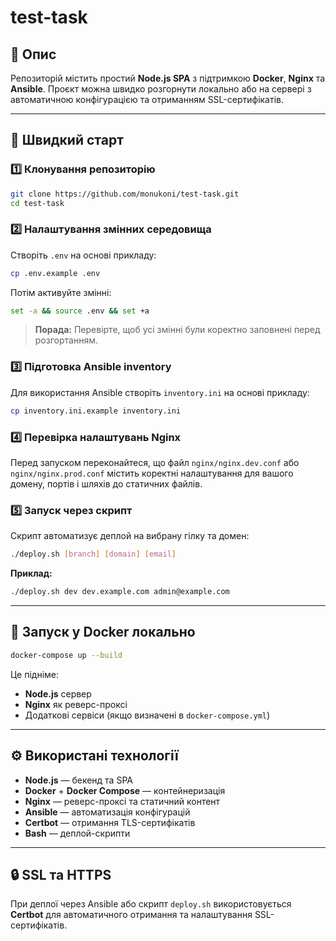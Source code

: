 # test-task

## 📌 Опис

Репозиторій містить простий **Node.js SPA** з підтримкою **Docker**, **Nginx** та **Ansible**.
Проєкт можна швидко розгорнути локально або на сервері з автоматичною конфігурацією та отриманням SSL-сертифікатів.

---

## 🚀 Швидкий старт

### 1️⃣ Клонування репозиторію

```bash
git clone https://github.com/monukoni/test-task.git
cd test-task
```

### 2️⃣ Налаштування змінних середовища

Створіть `.env` на основі прикладу:

```bash
cp .env.example .env
```

Потім активуйте змінні:

```bash
set -a && source .env && set +a
```

> **Порада:** Перевірте, щоб усі змінні були коректно заповнені перед розгортанням.

### 3️⃣ Підготовка Ansible inventory

Для використання Ansible створіть `inventory.ini` на основі прикладу:

```bash
cp inventory.ini.example inventory.ini
```

### 4️⃣ Перевірка налаштувань Nginx

Перед запуском переконайтеся, що файл `nginx/nginx.dev.conf` або `nginx/nginx.prod.conf` містить коректні налаштування для вашого домену, портів і шляхів до статичних файлів.

### 5️⃣ Запуск через скрипт

Скрипт автоматизує деплой на вибрану гілку та домен:

```bash
./deploy.sh [branch] [domain] [email]
```

**Приклад:**

```bash
./deploy.sh dev dev.example.com admin@example.com
```

---

## 🐳 Запуск у Docker локально

```bash
docker-compose up --build
```

Це підніме:

* **Node.js** сервер
* **Nginx** як реверс-проксі
* Додаткові сервіси (якщо визначені в `docker-compose.yml`)

---

## ⚙️ Використані технології

* **Node.js** — бекенд та SPA
* **Docker** + **Docker Compose** — контейнеризація
* **Nginx** — реверс-проксі та статичний контент
* **Ansible** — автоматизація конфігурацій
* **Certbot** — отримання TLS-сертифікатів
* **Bash** — деплой-скрипти

---

## 🔒 SSL та HTTPS

При деплої через Ansible або скрипт `deploy.sh` використовується **Certbot** для автоматичного отримання та налаштування SSL-сертифікатів.

